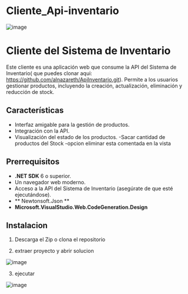 # Cliente_Api-inventario

![image](https://github.com/user-attachments/assets/317eedba-01ad-4dde-8d17-39040d439b5e)


# Cliente del Sistema de Inventario

Este cliente es una aplicación web que consume la API del Sistema de Inventario( que puedes clonar aqui: https://github.com/alnazareth/ApiInventario.git). Permite a los usuarios gestionar productos, incluyendo la creación, actualización, eliminación y reducción de stock.

## Características

- Interfaz amigable para la gestión de productos.
- Integración con la API.
- Visualización del estado de los productos.
-Sacar cantidad de productos del Stock
-opcion eliminar esta comentada en la vista

## Prerrequisitos

- **.NET SDK** 6 o superior.
- Un navegador web moderno.
- Acceso a la API del Sistema de Inventario (asegúrate de que esté ejecutándose).
- ** Newtonsoft.Json **
- **Microsoft.VisualStudio.Web.CodeGeneration.Design**

## Instalacion

1. Descarga el Zip o clona el repositorio

2. extraer proyecto y abrir solucion

![image](https://github.com/user-attachments/assets/c537963c-26f1-4a89-992b-a3b69cca2f64)

3. ejecutar

 ![image](https://github.com/user-attachments/assets/fff73fbf-56df-4ddf-9045-4dd8455b8f3b)
